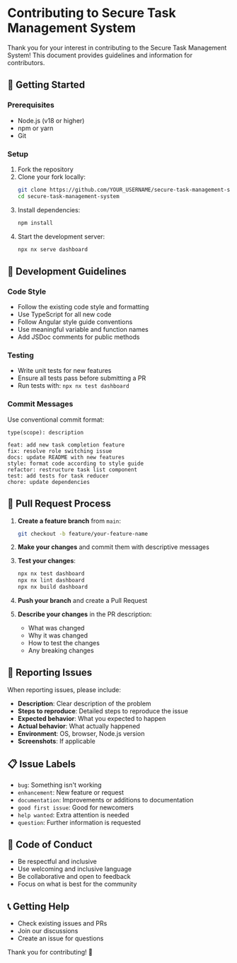 # Contributing to Secure Task Management System

Thank you for your interest in contributing to the Secure Task Management System! This document provides guidelines and information for contributors.

## 🚀 Getting Started

### Prerequisites
- Node.js (v18 or higher)
- npm or yarn
- Git

### Setup
1. Fork the repository
2. Clone your fork locally:
   ```bash
   git clone https://github.com/YOUR_USERNAME/secure-task-management-system.git
   cd secure-task-management-system
   ```
3. Install dependencies:
   ```bash
   npm install
   ```
4. Start the development server:
   ```bash
   npx nx serve dashboard
   ```

## 📝 Development Guidelines

### Code Style
- Follow the existing code style and formatting
- Use TypeScript for all new code
- Follow Angular style guide conventions
- Use meaningful variable and function names
- Add JSDoc comments for public methods

### Testing
- Write unit tests for new features
- Ensure all tests pass before submitting a PR
- Run tests with: `npx nx test dashboard`

### Commit Messages
Use conventional commit format:
```
type(scope): description

feat: add new task completion feature
fix: resolve role switching issue
docs: update README with new features
style: format code according to style guide
refactor: restructure task list component
test: add tests for task reducer
chore: update dependencies
```

## 🔄 Pull Request Process

1. **Create a feature branch** from `main`:
   ```bash
   git checkout -b feature/your-feature-name
   ```

2. **Make your changes** and commit them with descriptive messages

3. **Test your changes**:
   ```bash
   npx nx test dashboard
   npx nx lint dashboard
   npx nx build dashboard
   ```

4. **Push your branch** and create a Pull Request

5. **Describe your changes** in the PR description:
   - What was changed
   - Why it was changed
   - How to test the changes
   - Any breaking changes

## 🐛 Reporting Issues

When reporting issues, please include:
- **Description**: Clear description of the problem
- **Steps to reproduce**: Detailed steps to reproduce the issue
- **Expected behavior**: What you expected to happen
- **Actual behavior**: What actually happened
- **Environment**: OS, browser, Node.js version
- **Screenshots**: If applicable

## 📋 Issue Labels

- `bug`: Something isn't working
- `enhancement`: New feature or request
- `documentation`: Improvements or additions to documentation
- `good first issue`: Good for newcomers
- `help wanted`: Extra attention is needed
- `question`: Further information is requested

## 🤝 Code of Conduct

- Be respectful and inclusive
- Use welcoming and inclusive language
- Be collaborative and open to feedback
- Focus on what is best for the community

## 📞 Getting Help

- Check existing issues and PRs
- Join our discussions
- Create an issue for questions

Thank you for contributing! 🎉 